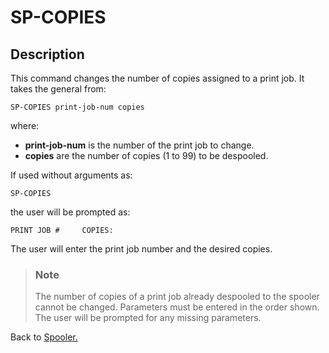 # SP-COPIES

<PageHeader />

## Description

This command changes the number of copies assigned to a print job. It takes the general from:

```text
SP-COPIES print-job-num copies
```

where:

- **print-job-num** is the number of the print job to change.
- **copies** are the number of copies (1 to 99) to be despooled.

If used without arguments as:

```text
SP-COPIES
```

the user will be prompted as:

```text
PRINT JOB #     COPIES:
```

The user will enter the print job number and the desired copies.

> ### Note
>
> The number of copies of a print job already despooled to the spooler cannot be changed. Parameters must be entered in the order shown. The user will be prompted for any missing parameters.

Back to [Spooler.](./../jbase-spooler)

  
<PageFooter />
